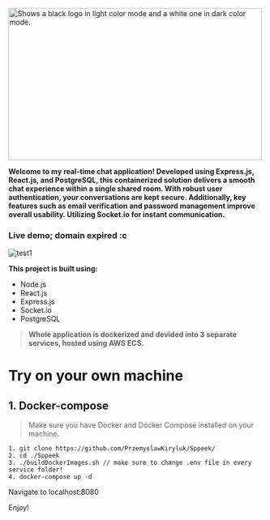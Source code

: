 <p align="left">
    <picture>
      <source media="(prefers-color-scheme: dark)" srcset="https://github.com/PrzemyslawKiryluk/Sppeek/assets/61840719/d3b52217-2678-4b5a-b405-13df57340be9" width=500 height=300 >
      <source media="(prefers-color-scheme: light)" srcset="https://github.com/PrzemyslawKiryluk/Sppeek/assets/61840719/36662d0c-f47c-4bc5-a828-98124b2c60e0" width=500 height=300 >
      <img alt="Shows a black logo in light color mode and a white one in dark color mode.">
    </picture>
</p>

**Welcome to my real-time chat application! Developed using Express.js, React.js, and PostgreSQL, this containerized solution delivers a smooth chat experience within a single shared room. With robust user authentication, your conversations are kept secure. Additionally, key features such as email verification and password management improve overall usability. Utilizing Socket.io for instant communication.**

### Live demo; domain expired :c


![test1](https://github.com/PrzemyslawKiryluk/Sppeek/assets/61840719/4475a6e7-206b-4bd5-8b54-1801e80ec4eb)


**This project is built using:**

- Node.js
- React.js
- Express.js
- Socket.io
- PostgreSQL

> **Whole application is dockerized and devided into 3 separate services, hosted using AWS ECS.**
# Try on your own machine
## 1. Docker-compose
  > Make sure you have Docker and Docker Compose installed on your machine.  
  ```
  1. git clone https://github.com/PrzemyslawKiryluk/Sppeek/
  2. cd ./Sppeek
  3. ./buildDockerImages.sh // make sure to change .env file in every service folder!
  4. docker-compose up -d
  ```
  Navigate to localhost:8080
  
  Enjoy!

